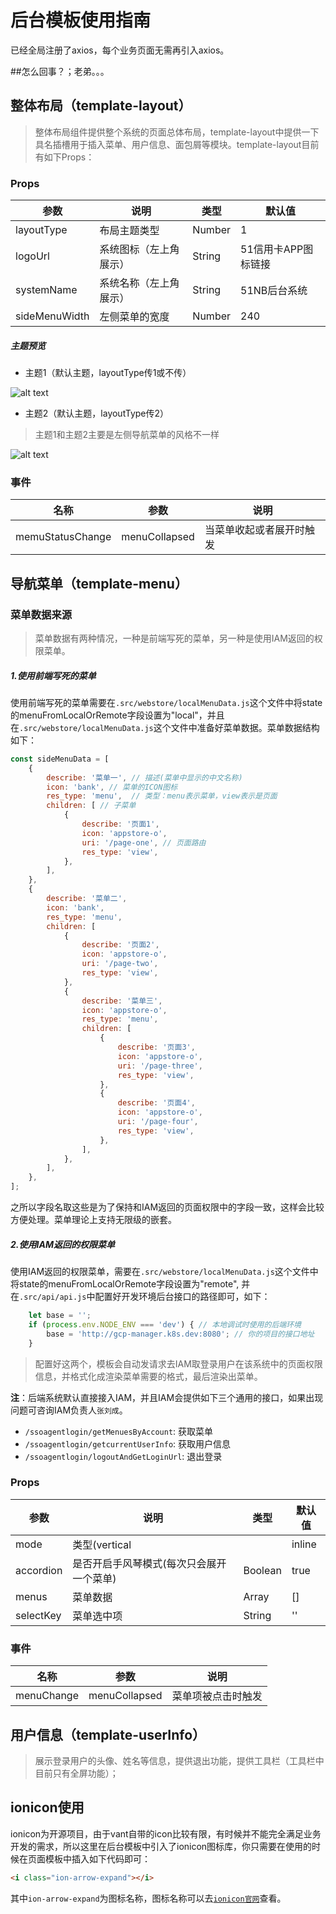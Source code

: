 # 后台模板使用指南
已经全局注册了axios，每个业务页面无需再引入axios。

##怎么回事？；老弟。。。
## 整体布局（template-layout）
> 整体布局组件提供整个系统的页面总体布局，template-layout中提供一下具名插槽用于插入菜单、用户信息、面包屑等模块。template-layout目前有如下Props：
### Props
| 参数 | 说明 | 类型 | 默认值 |
| --- | --- | --- | --- |
| layoutType | 布局主题类型 | Number | 1 |
| logoUrl | 系统图标（左上角展示） | String | 51信用卡APP图标链接 |
| systemName | 系统名称（左上角展示） | String | 51NB后台系统 |
| sideMenuWidth | 左侧菜单的宽度 | Number | 240 |

##### 主题预览
- 主题1（默认主题，layoutType传1或不传）

![alt text](https://pic.51zhangdan.com/u51/storage/05/04455e86-ae09-1be8-1127-ebcf3a832595.png)
- 主题2（默认主题，layoutType传2）
> 主题1和主题2主要是左侧导航菜单的风格不一样

![alt text](https://pic.51zhangdan.com/u51/storage/f5/fffe14fc-5818-d501-e018-797e787f5465.jpeg)


### 事件
| 名称 | 参数 | 说明 |
|-----|------|-----|
|memuStatusChange|menuCollapsed|当菜单收起或者展开时触发|





## 导航菜单（template-menu）

### 菜单数据来源
> 菜单数据有两种情况，一种是前端写死的菜单，另一种是使用IAM返回的权限菜单。
##### 1.使用前端写死的菜单
使用前端写死的菜单需要在`.src/webstore/localMenuData.js`这个文件中将state的menuFromLocalOrRemote字段设置为"local"，并且在`.src/webstore/localMenuData.js`这个文件中准备好菜单数据。菜单数据结构如下：
```javascript
const sideMenuData = [
    {
        describe: '菜单一', // 描述(菜单中显示的中文名称)
        icon: 'bank', // 菜单的ICON图标
        res_type: 'menu',  // 类型：menu表示菜单，view表示是页面
        children: [ // 子菜单
            {
                describe: '页面1',
                icon: 'appstore-o',
                uri: '/page-one', // 页面路由
                res_type: 'view',
            },
        ],
    },
    {
        describe: '菜单二',
        icon: 'bank',
        res_type: 'menu',
        children: [
            {
                describe: '页面2',
                icon: 'appstore-o',
                uri: '/page-two',
                res_type: 'view',
            },
            {
                describe: '菜单三',
                icon: 'appstore-o',
                res_type: 'menu',
                children: [
                    {
                        describe: '页面3',
                        icon: 'appstore-o',
                        uri: '/page-three',
                        res_type: 'view',
                    },
                    {
                        describe: '页面4',
                        icon: 'appstore-o',
                        uri: '/page-four',
                        res_type: 'view',
                    },
                ],
            },
        ],
    },
];
```
之所以字段名取这些是为了保持和IAM返回的页面权限中的字段一致，这样会比较方便处理。菜单理论上支持无限级的嵌套。

##### 2.使用IAM返回的权限菜单
使用IAM返回的权限菜单，需要在`.src/webstore/localMenuData.js`这个文件中将state的menuFromLocalOrRemote字段设置为"remote", 并在`.src/api/api.js`中配置好开发环境后台接口的路径即可，如下：
```javascript
    let base = '';
    if (process.env.NODE_ENV === 'dev') { // 本地调试时使用的后端环境
        base = 'http://gcp-manager.k8s.dev:8080'; // 你的项目的接口地址
    }
```
> 配置好这两个，模板会自动发请求去IAM取登录用户在该系统中的页面权限信息，并格式化成渲染菜单需要的格式，最后渲染出菜单。

**注**：后端系统默认直接接入IAM，并且IAM会提供如下三个通用的接口，如果出现问题可咨询IAM负责人`张刘成`。
- `/ssoagentlogin/getMenuesByAccount`: 获取菜单
- `/ssoagentlogin/getcurrentUserInfo`: 获取用户信息
- `/ssoagentlogin/logoutAndGetLoginUrl`: 退出登录

### Props
| 参数 | 说明 | 类型 | 默认值 |
| --- | --- | --- | --- |
| mode | 类型(vertical || inline | String | inline |
| accordion | 是否开启手风琴模式(每次只会展开一个菜单) | Boolean | true |
| menus | 菜单数据 | Array | [] |
| selectKey | 菜单选中项 | String | '' |

### 事件
| 名称 | 参数 | 说明 |
|-----|------|-----|
|menuChange|menuCollapsed|菜单项被点击时触发|



## 用户信息（template-userInfo）
> 展示登录用户的头像、姓名等信息，提供退出功能，提供工具栏（工具栏中目前只有全屏功能）；


## ionicon使用
ionicon为开源项目，由于vant自带的icon比较有限，有时候并不能完全满足业务开发的需求，所以这里在后台模板中引入了ionicon图标库，你只需要在使用的时候在页面模板中插入如下代码即可：
```html
<i class="ion-arrow-expand"></i>
```
其中`ion-arrow-expand`为图标名称，图标名称可以去[`ionicon官网`](http://ionicons.com/)查看。



